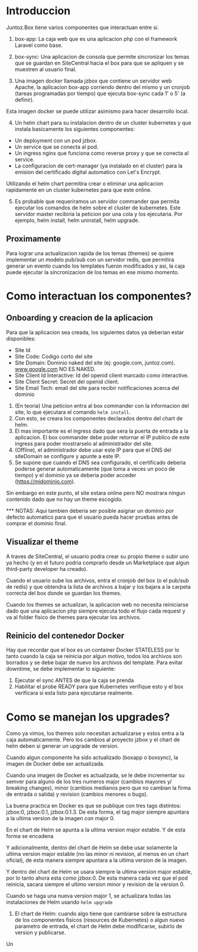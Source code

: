 # Introduccion
Juntoz.Box tiene varios componentes que interactuan entre si.

1. box-app: La caja web que es una aplicacion php con el framework Laravel como base.

2. box-sync: Una aplicacion de consola que permite sincronizar los temas que se guardan en SiteCentral hacia el box para que se apliquen y se muestren al usuario final.

3. Una imagen docker llamada jzbox que contiene un servidor web Apache, la aplicacion box-app corriendo dentro del mismo y un cronjob (tareas programadas por tiempo) que ejecuta box-sync cada 1' o 5' (a definir).

Esta imagen docker se puede utilizar asimismo para hacer desarrollo local.

4. Un helm chart para su instalacion dentro de un cluster kubernetes y que instala basicamente los siguientes componentes:
  - Un deployment con un pod jzbox.
  - Un service que se conecta al pod.
  - Un ingress nginx que funciona como reverse proxy y que se conecta al service.
  - La configuracion de cert-manager (ya instalado en el cluster) para la emision del certificado digital automatico con Let's Encrypt.

Utilizando el helm chart permitira crear o eliminar una aplicacion rapidamente en un cluster kubernetes para que este online. 

5. Es probable que requeriramos un servidor commander que permita ejecutar los comandos de helm sobre el cluster de kubernetes. Este servidor master recibiria la peticion por una cola y los ejecutaria. Por ejemplo, helm install, helm uninstall, helm upgrade.

## Proximamente
Para lograr una actualizacion rapida de los temas (themes) se quiere implementar un modelo pub/sub con un servidor redis, que permitira generar un evento cuando los templates fueron modificados y asi, la caja puede ejecutar la sincronizacion de los temas en ese mismo momento.

# Como interactuan los componentes?

## Onboarding y creacion de la aplicacion
Para que la aplicacion sea creada, los siguientes datos ya deberian estar disponibles:
- Site Id
- Site Code: Codigo corto del site
- Site Domain: Dominio naked del site (ej: google.com, juntoz.com). www.google.com NO ES NAKED.
- Site Client Id Interactive: Id del openid client marcado como interactive.
- Site Client Secret: Secret del openid client.
- Site Email Tech: email del site para recibir notificaciones acerca del dominio

1. (En teoria) Una peticion entra al box commander con la informacion del site, lo que ejecutara el comando `helm install`.
2. Con esto, se creara los componentes declarados dentro del chart de helm.
3. El mas importante es el ingress dado que sera la puerta de entrada a la aplicacion. El box commander debe poder retornar el IP publico de este ingress para poder mostrarselo al administrador del site.
4. (Offline), el administrador debe usar este IP para que el DNS del siteDomain se configure y apunte a este IP.
5. Se supone que cuando el DNS sea configurado, el certificado deberia poderse generar automaticamente (que toma a veces un poco de tiempo) y el dominio ya se deberia poder acceder (https://midominio.com).

Sin embargo en este punto, el site estara online pero NO mostrara ningun contenido dado que no hay un theme escogido.

*** NOTAS: Aqui tambien deberia ser posible asignar un dominio por defecto automatico para que el usuario pueda hacer pruebas antes de comprar el dominio final.

## Visualizar el theme
A traves de SiteCentral, el usuario podra crear su propio theme o subir uno ya hecho (y en el futuro podria comprarlo desde un Marketplace que algun third-party developer ha creado).

Cuando el usuario sube los archivos, entra el cronjob del box (o el pub/sub de redis) y que obtendra la lista de archivos a bajar y los bajara a la carpeta correcta del box donde se guardan los themes.

Cuando los themes se actualizan, la aplicacion web no necesita reiniciarse dado que una aplicacion php siempre ejecuta todo el flujo cada request y va al folder fisico de themes para ejecutar los archivos.

## Reinicio del contenedor Docker
Hay que recordar que el box es un container Docker STATELESS por lo tanto cuando la caja se reinicia por algun motivo, todos los archivos son borrados y se debe bajar de nuevo los archivos del template.
Para evitar downtime, se debe implementar lo siguiente:
1. Ejecutar el sync ANTES de que la caja se prenda
2. Habilitar el probe READY para que Kubernetes verifique esto y el box verificara si esta listo para ejecutarse realmente.

# Como se manejan los upgrades?
Como ya vimos, los themes solo necesitan actualizarse y estos entra a la caja automaticamente. Pero los cambios al proyecto jzbox y el chart de helm deben si generar un upgrade de version.

Cuando algun componente ha sido actualizado (boxapp o boxsync), la imagen de Docker debe ser actualizada. 

Cuando una imagen de Docker es actualizada, se le debe incrementar su semver para alguno de los tres numeros major (cambios mayores y/ breaking changes), minor (cambios medianos pero que no cambian la firma de entrada o salida) y revision (cambios menores o bugs). 

La buena practica en Docker es que se publique con tres tags distintos: jzbox:0, jzbox:0.1, jzbox:0.1.3. De esta forma, el tag major siempre apuntara a la ultima version de la imagen con major 0.

En el chart de Helm se apunta a la ultima version major estable. Y de esta forma se encadena 

Y adicionalmente, dentro del chart de Helm se debe usar solamente la ultima version major estable (no las minor ni revision, al menos en un chart oficial), de esta manera siempre apuntara a la ultima version de la imagen.




Y dentro del chart de Helm se usara siempre la ultima version major estable, por lo tanto ahora esta como jzbox:0. De esta manera cada vez que el pod reinicia, sacara siempre el ultimo version minor y revision de la version 0.

Cuando se haga una nueva version major 1, se actualizara todas las instalaciones de Helm usando `helm upgrade`

1. El chart de Helm: cuando algo tiene que cambiarse sobre la estructura de los componentes fisicos (resources de Kubernetes) o algun nuevo parametro de entrada, el chart de Helm debe modificarse, subirlo de version y publicarse.

Un 












